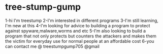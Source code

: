 # tree-stump-gump
1-hi I'm treestump
2-I'm interested in different programs 
3-I'm still learning, I'm new at this
4-I'm looking for advice to building a program to protect against spyware,malware,worms and etc
5-I'm also looking to build a program that not only protects but counters the attackers and makes them the victim for everyday use for normal people at an affordable cost
6-you can contact me @ treestumpgump705 @gmail

